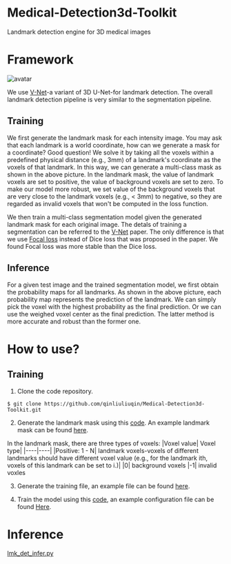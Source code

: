 # Medical-Detection3d-Toolkit
Landmark detection engine for 3D medical images

# Framework
![avatar](https://github.com/qinliuliuqin/Medical-Detection3d-Toolkit/blob/master/framework.png)

We use [V-Net](http://far.in.tum.de/pub/milletari2016Vnet/milletari2016Vnet.pdf)-a variant of 3D U-Net-for landmark detection. The overall landmark detection pipeline is very similar to the segmentation pipeline. 

## Training
We first generate the landmark mask for each intensity image. You may ask that each landmark is a world coordinate, how can we generate a mask for a coordinate? Good question! We solve it by taking all the voxels within a predefined physical distance (e.g., 3mm) of a landmark's coordinate as the voxels of that landmark. In this way, we can generate a multi-class mask as shown in the above picture. In the landmark mask, the value of landmark voxels are set to positive, the value of background voxels are set to zero. To make our model more robust, we set value of the background voxels that are very close to the landmark voxels (e.g., < 3mm) to negative, so they are regarded as invalid voxels that won't be computed in the loss function. 

We then train a multi-class segmentation model given the generated landmark mask for each original image. The detals of training a segmentation can be referred to the [V-Net](http://far.in.tum.de/pub/milletari2016Vnet/milletari2016Vnet.pdf) paper. The only difference is that we use [Focal loss](https://arxiv.org/abs/1708.02002) instead of Dice loss that was proposed in the paper. We found Focal loss was more stable than the Dice loss.

## Inference
For a given test image and the trained segmentation model, we first obtain the probability maps for all landmarks. As shown in the above picture, each probability map represents the prediction of the landmark. We can simply pick the voxel with the highest probability as the final prediction. Or we can use the weighed voxel center as the final prediction. The latter method is more accurate and robust than the former one. 


# How to use?
## Training
1. Clone the code repository.
```
$ git clone https://github.com/qinliuliuqin/Medical-Detection3d-Toolkit.git
```
2. Generate the landmark mask using this [code](https://github.com/qinliuliuqin/Medical-Detection3d-Toolkit/blob/master/detection3d/scripts/gen_landmark_mask.py).
An example landmark mask can be found [here](https://github.com/qinliuliuqin/Model-Zoo/blob/master/Dental/detection/landmark/test_data/landmark_mask.mha). 

In the landmark mask, there are three types of voxels:
|Voxel value| Voxel type|
|----|----|
|Positive: 1 - N| landmark voxels-voxels of different landmarks should have different voxel value (e.g., for the landmark ith, voxels of this landmark can be set to i.)|
|0| background voxels
|-1| invalid voxles  

3. Generate the training file, an example file can be found [here](https://github.com/qinliuliuqin/Medical-Detection3d-Toolkit/blob/master/demo/train.csv).

4. Train the model using this [code](https://github.com/qinliuliuqin/Medical-Detection3d-Toolkit/blob/master/detection3d/lmk_det_train.py), an example configuration file can be found [Here](https://github.com/qinliuliuqin/Model-Zoo/blob/master/Dental/detection/landmark/model_0531_2020/batch_1/checkpoints/chk_1200/lmk_train_config.py).

# Inference
[lmk_det_infer.py]()
